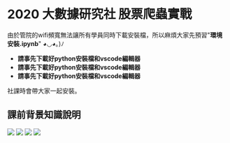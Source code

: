 # 2020 大數據研究社 股票爬蟲實戰

由於管院的wifi頻寬無法讓所有學員同時下載安裝檔，所以麻煩大家先預習"**環境安裝.ipynb**" ◕◡◕｡)ﾉ

- **請事先下載好python安裝檔和vscode編輯器**
- **請事先下載好python安裝檔和vscode編輯器**
- **請事先下載好python安裝檔和vscode編輯器**

社課時會帶大家一起安裝｡

## 課前背景知識說明
![](https://i.imgur.com/LJU5hKx.png)
![](https://i.imgur.com/T2tuxby.png)
![](https://i.imgur.com/hpmOZX9.png)
![](https://i.imgur.com/9KweUoT.png)
